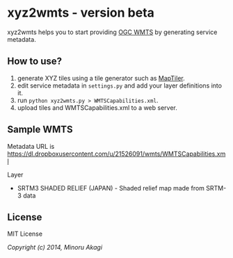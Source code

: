 # xyz2wmts - version beta
xyz2wmts helps you to start providing [OGC WMTS](http://www.opengeospatial.org/standards/wmts) by generating service metadata.

## How to use?
 1. generate XYZ tiles using a tile generator such as [MapTiler](http://www.maptiler.org/).
 2. edit service metadata in `settings.py` and add your layer definitions into it.
 3. run `python xyz2wmts.py > WMTSCapabilities.xml`.
 4. upload tiles and WMTSCapabilities.xml to a web server.

## Sample WMTS

Metadata URL is https://dl.dropboxusercontent.com/u/21526091/wmts/WMTSCapabilities.xml

Layer

* SRTM3 SHADED RELIEF (JAPAN) - Shaded relief map made from SRTM-3 data

## License
MIT License

_Copyright (c) 2014, Minoru Akagi_
